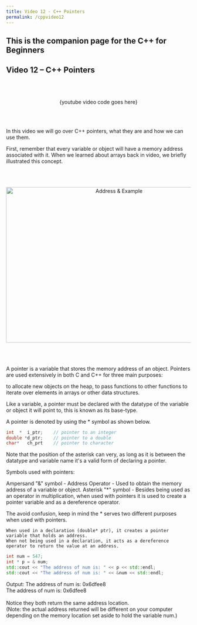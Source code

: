 ```yaml
---
title: Video 12 - C++ Pointers
permalink: /cppvideo12
---
```


## This is the companion page for the C++ for Beginners
## Video 12 – C++ Pointers
<br/><br/>
<p align="center">
  {youtube video code goes here}
</p>
<br/><br/>

In this video we will go over C++ pointers, what they are and how we can use them.

First, remember that every variable or object will have a memory address associated with it. When we learned about arrays back in video, we briefly illustrated this concept.

<br/><br/>
<p align="center">
<img width="600" height="423" src="images\videos\Cpp12\address01.jpg" title="Address & Example">
</p>
<br/><br/>


A pointer is a variable that stores the memory address of an object. Pointers are used extensively in both C and C++ for three main purposes:

  to allocate new objects on the heap,
  to pass functions to other functions
  to iterate over elements in arrays or other data structures.

Like a variable, a pointer must be declared with the datatype of the variable or object it will point to, this is known as its base-type.

A pointer is denoted by using the * symbol as shown below.

```cpp
int  *  i_ptr;    // pointer to an integer
double *d_ptr;    // pointer to a double
char*   ch_prt    // pointer to character
```
Note that the position of the asterisk can very, as long as it is between the datatype and variable name it's a valid form of declaring a pointer.

Symbols used with pointers:

Ampersand "&" symbol - Address Operator - Used to obtain the memory address of a variable or object.
Asterisk "\*" symbol - Besides being used as an operator in multiplication, when used with pointers it is used to create a pointer variable and as a dereference operator.

The avoid confusion, keep in mind the * serves two different purposes when used with pointers.

    When used in a declaration (double* ptr), it creates a pointer variable that holds an address.
    When not being used in a declaration, it acts as a dereference operator to return the value at an address.

```cpp
int num = 547;
int * p = & num;
std::cout << "The address of num is: " << p << std::endl;
std::cout << "The address of num is: " << &num << std::endl;

```
Output:
The address of num is: 0x6dfee8 <br/>
The address of num is: 0x6dfee8 <br/><br/>
Notice they both return the same address location.<br/>
(Note: the actual address returned will be different on your computer depending on the memory location set aside to hold the variable num.)
